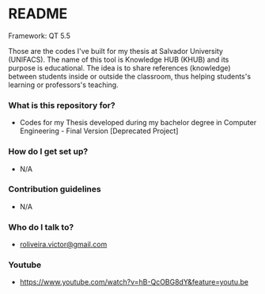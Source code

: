 # README #

Framework: QT 5.5

Those are the codes I've built for my thesis at Salvador University (UNIFACS). The name of this tool is Knowledge HUB (KHUB) and its purpose is educational. The idea is to share references (knowledge) between students inside or outside the classroom, thus helping students's learning or professors's teaching.

### What is this repository for? ###

* Codes for my Thesis developed during my bachelor degree in Computer Engineering - Final Version [Deprecated Project]

### How do I get set up? ###

* N/A

### Contribution guidelines ###

* N/A

### Who do I talk to? ###

* roliveira.victor@gmail.com

### Youtube ###

* https://www.youtube.com/watch?v=hB-QcOBG8dY&feature=youtu.be